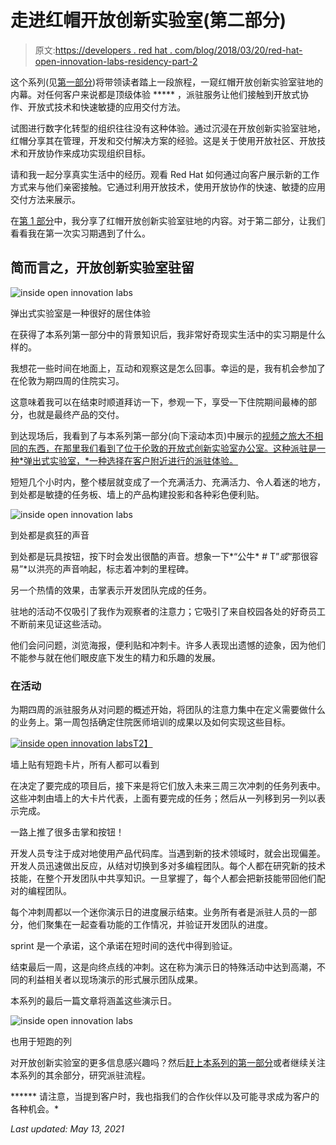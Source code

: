 # 走进红帽开放创新实验室(第二部分)

> 原文:[https://developers . red hat . com/blog/2018/03/20/red-hat-open-innovation-labs-residency-part-2](https://developers.redhat.com/blog/2018/03/20/red-hat-open-innovation-labs-residency-part-2)

这个系列(见[第一部分](https://developers.redhat.com/blog/2018/01/26/part-1-inside-open-innovation-labs-residency/))将带领读者踏上一段旅程，一窥红帽开放创新实验室驻地的内幕。对任何客户来说都是顶级体验 ***** ，派驻服务让他们接触到开放式协作、开放式技术和快速敏捷的应用交付方法。

试图进行数字化转型的组织往往没有这种体验。通过沉浸在开放创新实验室驻地，红帽分享其在管理，开发和交付解决方案的经验。这是关于使用开放社区、开放技术和开放协作来成功实现组织目标。

请和我一起分享真实生活中的经历。观看 Red Hat 如何通过向客户展示新的工作方式来与他们亲密接触。它通过利用开放技术，使用开放协作的快速、敏捷的应用交付方法来展示。

在[第 1 部分](https://developers.redhat.com/blog/2018/01/26/part-1-inside-open-innovation-labs-residency/)中，我分享了红帽开放创新实验室驻地的内容。对于第二部分，让我们看看我在第一次实习期遇到了什么。

## 简而言之，开放创新实验室驻留

![inside open innovation labs](../Images/48b0b20f79c74e688aef90c53a9fc9b0.png)

弹出式实验室是一种很好的居住体验

在获得了本系列第一部分中的背景知识后，我非常好奇现实生活中的实习期是什么样的。

我想花一些时间在地面上，互动和观察这是怎么回事。幸运的是，我有机会参加了在伦敦为期四周的住院实习。

这意味着我可以在结束时顺道拜访一下，参观一下，享受一下住院期间最棒的部分，也就是最终产品的交付。

到达现场后，我看到了与本系列第一部分(向下滚动本页)中展示的[视频之旅大不相同的东西，在那里我们看到了位于伦敦的开放式创新实验室办公室。这种派驻是一种*弹出式实验室，*一种选择在客户附近进行的派驻体验。](http://www.schabell.org/2018/01/inside-my-open-innovation-labs-residency-part-1.html)

短短几个小时内，整个楼层就变成了一个充满活力、充满活力、令人着迷的地方，到处都是敏捷的任务板、墙上的产品构建投影和各种彩色便利贴。

![inside open innovation labs](../Images/b13b793634aa5752c053540cd4df2b08.png)

到处都是疯狂的声音

到处都是玩具按钮，按下时会发出很酷的声音。想象一下*“公牛* # T”*或*“那很容易”*以洪亮的声音响起，标志着冲刺的里程碑。

另一个热情的效果，击掌表示开发团队完成的任务。

驻地的活动不仅吸引了我作为观察者的注意力；它吸引了来自校园各处的好奇员工不断前来见证这些活动。

他们会问问题，浏览海报，便利贴和冲刺卡。许多人表现出遗憾的迹象，因为他们不能参与就在他们眼皮底下发生的精力和乐趣的发展。

### 在活动

为期四周的派驻服务从对问题的概述开始，将团队的注意力集中在定义需要做什么的业务上。第一周包括确定住院医师培训的成果以及如何实现这些目标。

[![inside open innovation labs](../Images/a97f28fc8b8c9065954a9589c4d82200.png)T2】](https://2.bp.blogspot.com/-39fDWpAKv0k/WqJ2Q_NRLiI/AAAAAAAAr8s/jHZWnaXQgVQp3Bpw53DUwXijGMgxCwDTACLcBGAs/s1600/fullsizeoutput_e162.jpeg)

墙上贴有短跑卡片，所有人都可以看到

在决定了要完成的项目后，接下来是将它们放入未来三周三次冲刺的任务列表中。这些冲刺由墙上的大卡片代表，上面有要完成的任务；然后从一列移到另一列以表示完成。

一路上推了很多击掌和按钮！

开发人员专注于成对地使用产品代码库。当遇到新的技术领域时，就会出现偏差。开发人员迅速做出反应，从结对切换到多对多编程团队。每个人都在研究新的技术技能，在整个开发团队中共享知识。一旦掌握了，每个人都会把新技能带回他们配对的编程团队。

每个冲刺周都以一个迷你演示日的进度展示结束。业务所有者是派驻人员的一部分，他们聚集在一起查看功能的工作情况，并验证开发团队的进度。

sprint 是一个承诺，这个承诺在短时间的迭代中得到验证。

结束最后一周，这是向终点线的冲刺。这在称为演示日的特殊活动中达到高潮，不同的利益相关者以现场演示的形式展示团队成果。

本系列的最后一篇文章将涵盖这些演示日。

![inside open innovation labs](../Images/055391cd60bf91271bb1732c2f98f53f.png)

也用于短跑的列

对开放创新实验室的更多信息感兴趣吗？然后[赶上本系列的第一部分](http://www.schabell.org/2018/01/inside-my-open-innovation-labs-residency-part-1.html)或者继续关注本系列的其余部分，研究派驻流程。

****** 请注意，当提到客户时，我也指我们的合作伙伴以及可能寻求成为客户的各种机会。*

*Last updated: May 13, 2021*